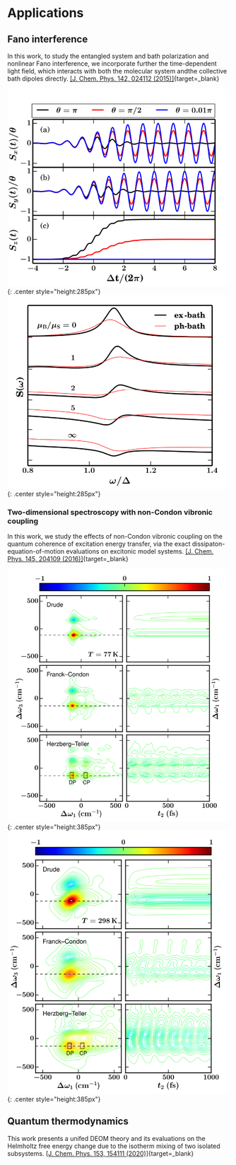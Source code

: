 # Applications

## Fano interference

In this work, to study the entangled system and bath polarization and nonlinear Fano interference, 
we incorporate further the time-dependent light field, which interacts with both the molecular system andthe collective bath dipoles directly. 
[[J. Chem. Phys. 142, 024112 (2015)]](http://dx.doi.org/10.1063/1.4905494){target=_blank}

![pic](pics/fano2.png){: .center style="height:285px"}
![pic](pics/fano.png){: .center style="height:285px"}

### Two-dimensional spectroscopy with non-Condon vibronic coupling

In this work, we study the effects of non-Condon vibronic coupling on the quantum coherence
of excitation energy transfer, via the exact dissipaton-equation-of-motion evaluations on excitonic
model systems.
[[J. Chem. Phys. 145, 204109 (2016)]](http://dx.doi.org/10.1063/1.4968031){target=_blank}

![pic](pics/1.png){: .center style="height:385px"}
![pic](pics/12.png){: .center style="height:385px"}

## Quantum thermodynamics

This work presents a unifed DEOM theory and its evaluations on the Helmholtz free energy change due
to the isotherm mixing of two isolated subsystems.
[[J. Chem. Phys. 153, 154111 (2020)]](http://dx.doi.org/10.1063/5.0021203){target=_blank}
